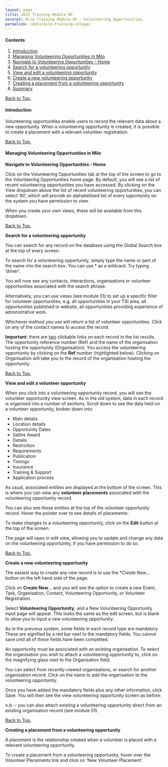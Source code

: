 ```yaml
---
layout: page
title: 2015 Training Module 05
excerpt: Milo Training Module 05 - Volunteering Opportunities.
permalink: /data/milo-training-volopp/
---
```




#### Contents <a name="top"></a>

1. <a href="#intro">Introduction</a>
2. <a href="#manage">Managing Volunteering Opportunities in Milo</a>
3. <a href="#nav">Navigate to Volunteering Opportunities - Home</a>
4. <a href="#search">Search for a volunteering opportunity</a>
5. <a href="#view">View and edit a volunteering opportunity</a>
6. <a href="#create">Create a new volunteering opportunity</a>
7. <a href="#volopp">Creating a placement from a volunteering opportunity</a>
8. <a href="#sum">Summary</a>


<a href="#top">Back to Top.</a>

#### Introduction <a name="intro"></a>

Volunteering opportunities enable users to record the relevant data about a new opportunity. When a volunteering opportunity is created, it is possible to create a placement with a relevant volunteer registration.


<a href="#top">Back to Top.</a>

#### Managing Volunteering Opportunities in Milo <a name="manage"></a>

**Navigate to Volunteering Opportunities - Home**

Click on the Volunteering Opportunities tab at the top of the screen to go to the Volunteering Opportunities home page. By default, you will see a list of recent volunteering opportunities you have accessed. By clicking on the View dropdown above the list of recent volunteering opportunities, you can select ‘All’, which will provide an alphabetised list of every opportunity on the system you have permission to view.

When you create your own views, these will be available from this dropdown.

<!-- ![text](/images/milo training/05_text.PNG) -->


<a href="#top">Back to Top.</a>

**Search for a volunteering opportunity** <a name="search"></a>

You can search for any record on the database using the Global Search box at the top of every screen.

<!-- ![text](/images/milo training/05_text.PNG) -->

To search for a volunteering opportunity, simply type the name or part of the name into the search box. You can use * as a wildcard. Try typing ‘driver’. 

You will now see any contacts, interactions, organisations or volunteer opportunities associated with the search phrase.

Alternatively, you can use views (see module 01) to set up a specific filter for volunteer opportunities, e.g. all opportunities in your TSI area, all opportunities published to website, all opportunities providing experience of administrative work.

Whichever method you use will return a list of volunteer opportunities. Click on any of the contact names to access the record.

**Important**: there are <u>two</u> clickable links on each record in the list results. The opportunity reference number (Ref) and the name of the organisation hosting the opportunity (Organisation). You access the volunteering opportunity by clicking on the **Ref** number (highlighted below). Clicking on Organisation will take you to the record of the organisation hosting the opportunity.

<!-- ![text](/images/milo training/05_text.PNG) -->


<a href="#top">Back to Top.</a>

**View and edit a volunteer opportunity** <a name="view"></a>

When you click into a volunteering opportunity record, you will see the volunteer opportunity view screen. As in the old system, data in each record is organised into a number of sections. Scroll down to see the data held on a volunteer opportunity, broken down into:

* Main details
* Location details
* Opportunity Dates
* Saltire Award
* Details
* Restriction
* Requirements
* Publication
* Timings
* Insurance
* Training & Support
* Application process

<!-- ![text](/images/milo training/05_text.PNG) -->

As usual, associated entities are displayed at the bottom of the screen. This is where you can view any **volunteer placements** associated with the volunteering opportunity record.

<!-- ![text](/images/milo training/05_text.PNG) -->

You can also see these entities at the top of the volunteer opportunity record. Hover the pointer over to see details of placements:

<!-- ![text](/images/milo training/05_text.PNG) -->

To make changes to a volunteering opportunity, click on the **Edit** button at the top of the screen.

<!-- ![text](/images/milo training/05_text.PNG) -->

The page will open in edit view, allowing you to update and change any data on the volunteering opportunity, if you have permission to do so.

<!-- ![text](/images/milo training/05_text.PNG) -->


<a href="'#top">Back to Top.</a>

**Create a new volunteering opportunity** <a name="create"></a>

The easiest way to create any new record is to use the **Create New*... button on the left hand side of the page.

<!-- ![text](/images/milo training/05_text.PNG) -->

Click on **Create New**… and you will see the option to create a new Event, Task, Organisation, Contact, Volunteering Opportunity, or Volunteer Registration.

<!-- ![text](/images/milo training/05_text.PNG) -->

Select **Volunteering Opportunity**, and a New Volunteering Opportunity input page will appear. This looks the same as the edit screen, but is blank to allow you to input a new volunteering opportunity.

<!-- ![text](/images/milo training/05_text.PNG) -->

As in the previous system, some fields in each record type are mandatory. These are signified by a red bar next to the mandatory fields. You cannot save until all of these fields have been completed.

An opportunity must be associated with an existing organisation. To select the organisation you wish to attach a volunteering opportunity to, click on the magnifying glass next to the Organisation field.

<!-- ![text](/images/milo training/05_text.PNG) -->

You can select from recently-viewed organisations, or search for another organisation record. Click on the name to add the organisation to the volunteering opportunity.

Once you have added the mandatory fields plus any other information, click Save. You will then see the view volunteering opportunity screen as before:

<!-- ![text](images/milo training/05_text.PNG) -->

n.b. – you can also attach existing a volunteering opportunity direct from an existing organisation record (see module 01).


<a href="#top">Back to Top.</a>

**Creating a placement from a volunteering opportunity** <a name="volopp"></a>

A placement is the relationship created when a volunteer is placed with a relevant volunteering opportunity.

To create a placement from a volunteering opportunity, hover over the Volunteer Placements link and click on ‘New Volunteer Placement’.










